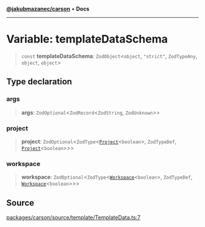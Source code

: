 [**@jakubmazanec/carson**](../README.md) • **Docs**

---

# Variable: templateDataSchema

> `const` **templateDataSchema**: `ZodObject`\<`object`, `"strict"`, `ZodTypeAny`, `object`,
> `object`\>

## Type declaration

### args

> **args**: `ZodOptional`\<`ZodRecord`\<`ZodString`, `ZodUnknown`\>\>

### project

> **project**: `ZodOptional`\<`ZodType`\<[`Project`](../classes/Project.md)\<`boolean`\>,
> `ZodTypeDef`, [`Project`](../classes/Project.md)\<`boolean`\>\>\>

### workspace

> **workspace**: `ZodOptional`\<`ZodType`\<[`Workspace`](../classes/Workspace.md)\<`boolean`\>,
> `ZodTypeDef`, [`Workspace`](../classes/Workspace.md)\<`boolean`\>\>\>

## Source

[packages/carson/source/template/TemplateData.ts:7](https://github.com/jakubmazanec/tools/blob/2f8bfe433bf76006231c1e3b5197238029672b8c/packages/carson/source/template/TemplateData.ts#L7)
